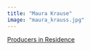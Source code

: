 ```yaml
---
title: "Maura Krause"
image: "maura_krauss.jpg"
---
```


[Producers in Residence](/affiliated-artists/producers-in-residence)